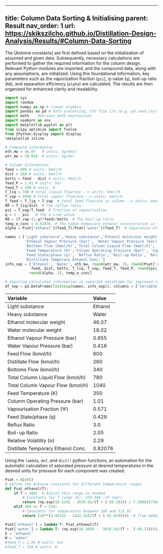 
---
title: Column Data Sorting & Initialising
parent: Result
nav_order: 1
url: https://skikszilcho.github.io/Distillation-Design-Analysis/Results/#Column-Data-Sorting
---

The [Antoine constants] are first defined based on the initialization of assumed and given data. Subsequently, necessary calculations are performed to gather the required information for the column design. Relevant Python modules are imported, and the compound data, along with any assumptions, are initialized. Using this foundational information, key parameters such as the vaporization fraction (`psi`), q-value (`q`), boil-up ratio (`RB`), and separation efficiency (`alpha`) are calculated. The results are then organized for enhanced clarity and readability.

```python
import sys
import random
import numpy as np # linear algebra
import pandas as pd # data processing, CSV file I/O (e.g. pd.read_csv)
import math    #Various math expressions
import seaborn as sns
import matplotlib.pyplot as plt
from scipy.optimize import fsolve
from IPython.display import display
%matplotlib inline

# Compound information
eth_mw = 46.07   # units: kg/kmol
wtr_mw = 18.016  # units: kg/mol

# Column Information
feed = 600 # units: kmol/h
dist = 260 # units: kmol/h
botts = feed - dist # units: kmol/h
feed_P = 1.01 # units: bar
feed_T = 350 # units: K
T_liq = 780 # total liquid flowrate --> units: kmol/h
T_vap = 1040 # total vapour flowrate --> units: kmol/h
T_feed = T_liq + T_vap  # total feed flowrate in column --> units: kmol/h
RR = T_liq/dist  # The reflux ratio
psi = T_vap/T_feed  # fraction of vapourisation
q = 1 - psi   # The q-line value
RB = (T_vap-(1-q)*feed)/botts  # The boil-up ratio
temp_e_conc = 0.82076  # The taken temporary ethanol concentration in the distillate
alpha = Psat['ethanol'](feed_T)/Psat['water'](feed_T)  # Separation efficiency or relative volatility

names = ['Light substance','Heavy substance','Ethanol molecular weight','Water molecular weight',
         'Ethanol Vapour Pressure (bar)', 'Water Vapour Pressure (bar)', 'Feed Flow (kmol/h)', 'Distillate Flow (kmol/h)',
         'Bottoms Flow (kmol/h)','Total Column Liquid Flow (kmol/h)', 'Total Column Vapour Flow (kmol/h)',
         'Feed Temperature (K)','Column Operating Pressure (bar)', 'Vapourisation Fraction (\u03A8)',
         'Feed State/phase (q)', 'Reflux Ratio', 'Boil-up Ratio', 'Relative Volatility (\u03B1)',
         'Distillate Temporary Ethanol Conc.']
info_sep = ['Ethanol', 'Water', eth_mw, round(wtr_mw, 2), round(Psat['ethanol'](feed_T), 3), round(Psat['water'](feed_T), 3),
            feed, dist, botts, T_liq, T_vap, feed_T, feed_P, round(psi, 3), round(q, 3), RR, round(RB, 2),
           round(alpha, 2), temp_e_conc]

# Inputing calculated information in separate dataframe for improved readability
df_sep = pd.DataFrame(list(zip(names, info_sep)), columns = ['Variable', 'Value'])
```

  | Variable                           | Value   |
  |:-----------------------------------|:--------|
  | Light substance                    | Ethanol |
  | Heavy substance                    | Water   |
  | Ethanol molecular weight           | 46.07   |
  | Water molecular weight             | 18.02   |
  | Ethanol Vapour Pressure (bar)      | 0.955   |
  | Water Vapour Pressure (bar)        | 0.416   |
  | Feed Flow (kmol/h)                 | 600     |
  | Distillate Flow (kmol/h)           | 260     |
  | Bottoms Flow (kmol/h)              | 340     |
  | Total Column Liquid Flow (kmol/h)  | 780     |
  | Total Column Vapour Flow (kmol/h)  | 1040    |
  | Feed Temperature (K)               | 350     |
  | Column Operating Pressure (bar)    | 1.01    |
  | Vapourisation Fraction (Ψ)         | 0.571   |
  | Feed State/phase (q)               | 0.429   |
  | Reflux Ratio                       | 3.0     |
  | Boil-up Ratio                      | 2.05    |
  | Relative Volatility (α)            | 2.29    |
  | Distillate Temporary Ethanol Conc. | 0.82076 |

Using the `lambda`, `def`, and `dict()` python functions, an automation for the automatic calculation of saturated pressure at desired temperatures in the desired units for pressure for each component was created.

```python
Psat = dict()
# Define the Antoine constants for different temperature ranges
def Psat_ethanol(T):
    if T < 364:  # Adjust this range as needed
        # Constants for T range (K): 270-369-->P (bar)
        return (np.exp(18.5242 - 3578.91/(T + (-50.5)))) / 7.5006157584566 / 100
    elif 364 <= T < 514:
        # Constants for temperature between 300 and 513.91
        return (10**(4.92531 - 1432.526/(T + (-61.819))))  # from webbook website

Psat['ethanol'] = lambda T: Psat_ethanol(T)
Psat['water'] = lambda T: (np.exp(18.3036 -  3816.44/(T +  (-46.13))))/7.5006157584566/100    # T range (K): 284-441 --> P (bar)
E = 'ethanol'
W = 'water'
#feed_P = 1.01 # units: bar
#feed_T = 350 # units: K
```

